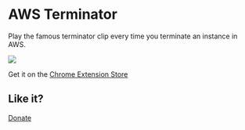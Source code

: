 # AWS Terminator

Play the famous terminator clip every time you terminate an instance in AWS.

![](https://i.makeagif.com/media/7-13-2015/39aN4M.gif)

Get it on the [Chrome Extension Store](https://chrome.google.com/webstore/detail/lhdkcacfakoeadhbklamiloapjgigjil/)

## Like it?

[Donate](https://paypal.me/ihoegen/5)